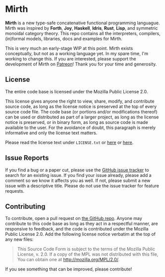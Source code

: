 <!--
  This Source Code Form is subject to the terms of the Mozilla Public
  License, v. 2.0. If a copy of the MPL was not distributed with this
  file, You can obtain one at http://mozilla.org/MPL/2.0/.
-->

# Mirth

**Mirth** is a new type-safe concatenative functional programming languague. Mirth was inspired by **Forth**, **Joy**, **Haskell**, **Idris**, **Rust**, **Lisp**, and symmetric monoidal category theory. This repo contains all the interpreters, compilers, (in)formal models, libraries, docs and examples for Mirth.

This is very much an early-stage WIP at this point. Mirth exists conceptually, but not as a working language yet. In my spare time, I'm working to change this. If you are interested, please support the development of Mirth on [Patreon](https://patreon.com/mirth_lang)! Thank you for your time and generosity.

## License

The entire code base is licensed under the Mozilla Public License 2.0.

This license gives anyone the right to view, share, modify, and contribute source code, as long as the license notice is preserved at the top of every source code file. The code base (or portions and/or modifications thereof) can be used or distributed as part of a larger project, as long as the license notice is preserved, or in binary form, as long as source code is made available to the user. For the avoidance of doubt, this paragraph is merely informative and only the license text matters.

Please read the license text under `LICENSE.txt` or [here](https://mozilla.org/MPL/2.0/) or [here](https://choosealicense.com/licenses/mpl-2.0/).

## Issue Reports

If you find a bug or a paper cut, please use the [GitHub issue tracker](https://github.com/mirth-lang/mirth/issues) to search for an existing issue. If you find your issue already, please add a comment so we know it affects you as well. If not, please submit a new issue with a descriptive title. Please do not use the issue tracker for feature requests.

## Contributing

To contribute, open a pull request on [the GitHub repo](https://github.com/mirth-lang/mirth). Anyone may contribute to this code base as long as they act in a respectful manner, are responsive to feedback, and the code is contributed under the Mozilla Public License 2.0. Add the following license notice verbatim at the top of any new files:

> This Source Code Form is subject to the terms of the Mozilla Public
> License, v. 2.0. If a copy of the MPL was not distributed with this
> file, You can obtain one at http://mozilla.org/MPL/2.0/.

If you see something that can be improved, please contribute!
